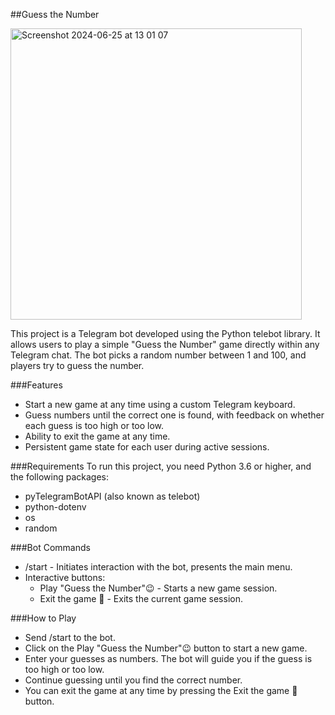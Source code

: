 ##Guess the Number

<img width="466" alt="Screenshot 2024-06-25 at 13 01 07" src="https://github.com/alenaCod/telegram-bot/assets/33168098/54bbe11c-390b-4c6c-915e-d6935528a49c">

This project is a Telegram bot developed using the Python telebot library. It allows users to play a simple "Guess the
Number" game directly within any Telegram chat. The bot picks a random number between 1 and 100, and players try to
guess the number.

###Features
 - Start a new game at any time using a custom Telegram keyboard.
 - Guess numbers until the correct one is found, with feedback on whether each guess is too high or too low.
 - Ability to exit the game at any time.
 - Persistent game state for each user during active sessions.

###Requirements
To run this project, you need Python 3.6 or higher, and the following packages:

 - pyTelegramBotAPI (also known as telebot)
 - python-dotenv
 - os
 - random

###Bot Commands
 - /start - Initiates interaction with the bot, presents the main menu.
 - Interactive buttons:
    - Play "Guess the Number"😉 - Starts a new game session.
    - Exit the game 🤨 - Exits the current game session.

###How to Play
 - Send /start to the bot.
 - Click on the Play "Guess the Number"😉 button to start a new game.
 - Enter your guesses as numbers. The bot will guide you if the guess is too high or too low.
 - Continue guessing until you find the correct number.
 - You can exit the game at any time by pressing the Exit the game 🤨 button.